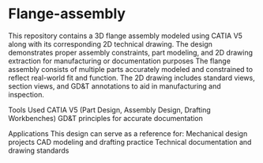 # Flange-assembly
This repository contains a 3D flange assembly modeled using CATIA V5 along with its corresponding 2D technical drawing. The design demonstrates proper assembly constraints, part modeling, and 2D drawing extraction for manufacturing or documentation purposes
The flange assembly consists of multiple parts accurately modeled and constrained to reflect real-world fit and function. The 2D drawing includes standard views, section views, and GD&T annotations to aid in manufacturing and inspection.

Tools Used
CATIA V5 (Part Design, Assembly Design, Drafting Workbenches)
GD&T principles for accurate documentation

 Applications
This design can serve as a reference for:
Mechanical design projects
CAD modeling and drafting practice
Technical documentation and drawing standards
